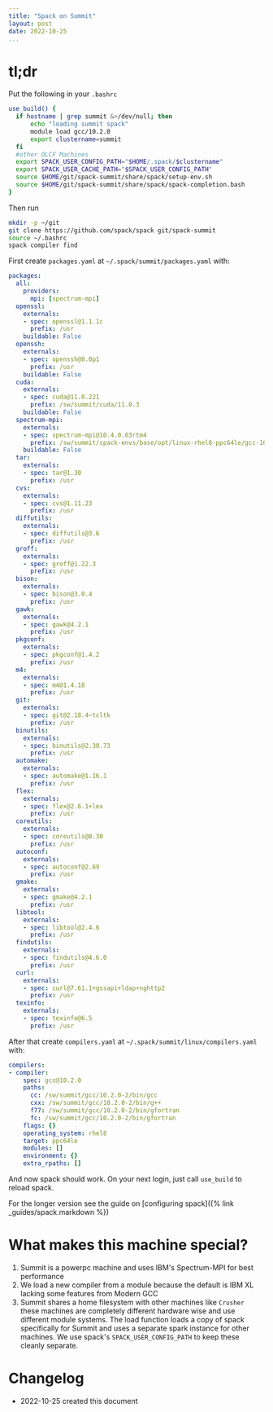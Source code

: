 ```yaml
---
title: "Spack on Summit"
layout: post
date: 2022-10-25
...
```


# tl;dr

Put the following in your `.bashrc`

```bash
use_build() {
  if hostname | grep summit &>/dev/null; then
      echo "loading summit spack"
      module load gcc/10.2.0
      export clustername=summit
  fi
  #other OLCF Machines
  export SPACK_USER_CONFIG_PATH="$HOME/.spack/$clustername"
  export SPACK_USER_CACHE_PATH="$SPACK_USER_CONFIG_PATH"
  source $HOME/git/spack-summit/share/spack/setup-env.sh
  source $HOME/git/spack-summit/share/spack/spack-completion.bash
}
```

Then run

```bash
mkdir -p ~/git
git clone https://github.com/spack/spack git/spack-summit
source ~/.bashrc
spack compiler find
```



First create `packages.yaml` at `~/.spack/summit/packages.yaml` with:

```yaml
packages:
  all:
    providers:
      mpi: [spectrum-mpi]
  openssl:
    externals:
    - spec: openssl@1.1.1c
      prefix: /usr
    buildable: False
  openssh:
    externals:
    - spec: openssh@8.0p1
      prefix: /usr
    buildable: False
  cuda:
    externals:
    - spec: cuda@11.0.221
      prefix: /sw/summit/cuda/11.0.3
    buildable: False
  spectrum-mpi:
    externals:
    - spec: spectrum-mpi@10.4.0.03rtm4
      prefix: /sw/summit/spack-envs/base/opt/linux-rhel8-ppc64le/gcc-10.2.0/spectrum-mpi-10.4.0.3-20210112-ht5bw4jruhjujvkzcvpra5lryg5vfhy4
    buildable: False
  tar:
    externals:
    - spec: tar@1.30
      prefix: /usr
  cvs:
    externals:
    - spec: cvs@1.11.23
      prefix: /usr
  diffutils:
    externals:
    - spec: diffutils@3.6
      prefix: /usr
  groff:
    externals:
    - spec: groff@1.22.3
      prefix: /usr
  bison:
    externals:
    - spec: bison@3.0.4
      prefix: /usr
  gawk:
    externals:
    - spec: gawk@4.2.1
      prefix: /usr
  pkgconf:
    externals:
    - spec: pkgconf@1.4.2
      prefix: /usr
  m4:
    externals:
    - spec: m4@1.4.18
      prefix: /usr
  git:
    externals:
    - spec: git@2.18.4~tcltk
      prefix: /usr
  binutils:
    externals:
    - spec: binutils@2.30.73
      prefix: /usr
  automake:
    externals:
    - spec: automake@1.16.1
      prefix: /usr
  flex:
    externals:
    - spec: flex@2.6.1+lex
      prefix: /usr
  coreutils:
    externals:
    - spec: coreutils@8.30
      prefix: /usr
  autoconf:
    externals:
    - spec: autoconf@2.69
      prefix: /usr
  gmake:
    externals:
    - spec: gmake@4.2.1
      prefix: /usr
  libtool:
    externals:
    - spec: libtool@2.4.6
      prefix: /usr
  findutils:
    externals:
    - spec: findutils@4.6.0
      prefix: /usr
  curl:
    externals:
    - spec: curl@7.61.1+gssapi+ldap+nghttp2
      prefix: /usr
  texinfo:
    externals:
    - spec: texinfo@6.5
      prefix: /usr
```

After that create `compilers.yaml` at `~/.spack/summit/linux/compilers.yaml` with:

```yaml
compilers:
- compiler:
    spec: gcc@10.2.0
    paths:
      cc: /sw/summit/gcc/10.2.0-2/bin/gcc
      cxx: /sw/summit/gcc/10.2.0-2/bin/g++
      f77: /sw/summit/gcc/10.2.0-2/bin/gfortran
      fc: /sw/summit/gcc/10.2.0-2/bin/gfortran
    flags: {}
    operating_system: rhel8
    target: ppc64le
    modules: []
    environment: {}
    extra_rpaths: []
```

And now spack should work.  On your next login, just call `use_build` to reload spack.

For the longer version see the guide on [configuring spack]({% link _guides/spack.markdown %})

# What makes this machine special?

1. Summit is a powerpc machine and uses IBM's Spectrum-MPI for best performance
2. We load a new compiler from a module because the default is IBM XL lacking some features from Modern GCC
3. Summit shares a home filesystem with other machines like `Crusher`  these
   machines are completely different hardware wise and use different module
   systems.  The load function loads a copy of spack specifically for Summit and uses
   a separate spark instance for other machines.  We use spack's `SPACK_USER_CONFIG_PATH` 
   to keep these cleanly separate.

# Changelog

+ 2022-10-25 created this document
